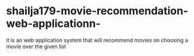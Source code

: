 # shailja179-movie-recommendation-web-applicationn-
it  is an web application system that will recommend movies on choosing a movie over the given list
